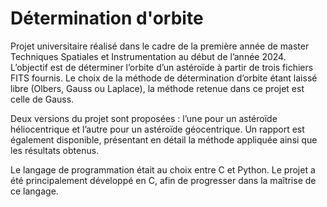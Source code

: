 # Détermination d'orbite

Projet universitaire réalisé dans le cadre de la première année de master Techniques Spatiales et Instrumentation au début de l’année 2024.
L’objectif est de déterminer l’orbite d’un astéroïde à partir de trois fichiers FITS fournis. Le choix de la méthode de détermination d’orbite étant laissé libre (Olbers, Gauss ou Laplace), la méthode retenue dans ce projet est celle de Gauss.

Deux versions du projet sont proposées : l’une pour un astéroïde héliocentrique et l’autre pour un astéroïde géocentrique.
Un rapport est également disponible, présentant en détail la méthode appliquée ainsi que les résultats obtenus.

Le langage de programmation était au choix entre C et Python. Le projet a été principalement développé en C, afin de progresser dans la maîtrise de ce langage.
